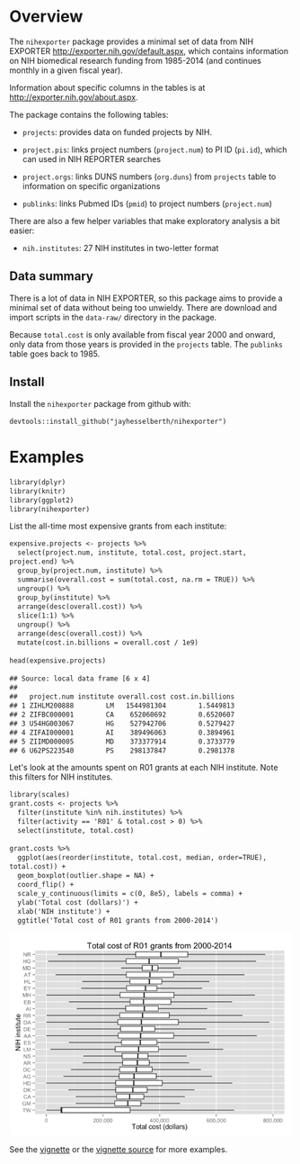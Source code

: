Overview
========

The `nihexporter` package provides a minimal set of data from NIH
EXPORTER <http://exporter.nih.gov/default.aspx>, which contains
information on NIH biomedical research funding from 1985-2014 (and
continues monthly in a given fiscal year).

Information about specific columns in the tables is at
<http://exporter.nih.gov/about.aspx>.

The package contains the following tables:

-   `projects`: provides data on funded projects by NIH.

-   `project.pis`: links project numbers (`project.num`) to PI ID
    (`pi.id`), which can used in NIH REPORTER searches

-   `project.orgs`: links DUNS numbers (`org.duns`) from `projects`
    table to information on specific organizations

-   `publinks`: links Pubmed IDs (`pmid`) to project numbers
    (`project.num`)

There are also a few helper variables that make exploratory analysis a
bit easier:

-   `nih.institutes`: 27 NIH institutes in two-letter format

Data summary
------------

There is a lot of data in NIH EXPORTER, so this package aims to provide
a minimal set of data without being too unwieldy. There are download and
import scripts in the `data-raw/` directory in the package.

Because `total.cost` is only available from fiscal year 2000 and onward,
only data from those years is provided in the `projects` table. The
`publinks` table goes back to 1985.

Install
-------

Install the `nihexporter` package from github with:

    devtools::install_github("jayhesselberth/nihexporter")

Examples
========

    library(dplyr)
    library(knitr)
    library(ggplot2)
    library(nihexporter)

List the all-time most expensive grants from each institute:

    expensive.projects <- projects %>%
      select(project.num, institute, total.cost, project.start, project.end) %>%
      group_by(project.num, institute) %>%
      summarise(overall.cost = sum(total.cost, na.rm = TRUE)) %>%
      ungroup() %>%
      group_by(institute) %>%
      arrange(desc(overall.cost)) %>%
      slice(1:1) %>%
      ungroup() %>%
      arrange(desc(overall.cost)) %>%
      mutate(cost.in.billions = overall.cost / 1e9)

    head(expensive.projects)

    ## Source: local data frame [6 x 4]
    ## 
    ##   project.num institute overall.cost cost.in.billions
    ## 1 ZIHLM200888        LM   1544981304        1.5449813
    ## 2 ZIFBC000001        CA    652060692        0.6520607
    ## 3 U54HG003067        HG    527942706        0.5279427
    ## 4 ZIFAI000001        AI    389496063        0.3894961
    ## 5 ZIIMD000005        MD    373377914        0.3733779
    ## 6 U62PS223540        PS    298137847        0.2981378

Let's look at the amounts spent on R01 grants at each NIH institute.
Note this filters for NIH institutes.

    library(scales)
    grant.costs <- projects %>% 
      filter(institute %in% nih.institutes) %>%
      filter(activity == 'R01' & total.cost > 0) %>%
      select(institute, total.cost)

    grant.costs %>%
      ggplot(aes(reorder(institute, total.cost, median, order=TRUE), total.cost)) +
      geom_boxplot(outlier.shape = NA) +
      coord_flip() +
      scale_y_continuous(limits = c(0, 8e5), labels = comma) +
      ylab('Total cost (dollars)') +
      xlab('NIH institute') + 
      ggtitle('Total cost of R01 grants from 2000-2014')

![](README_files/figure-markdown_strict/grant.costs-1.png)

See the [vignette](http://rpubs.com/jayhesselberth/nihexporter-vignette)
or the [vignette source](vignettes/nihexporter.Rmd) for more examples.
